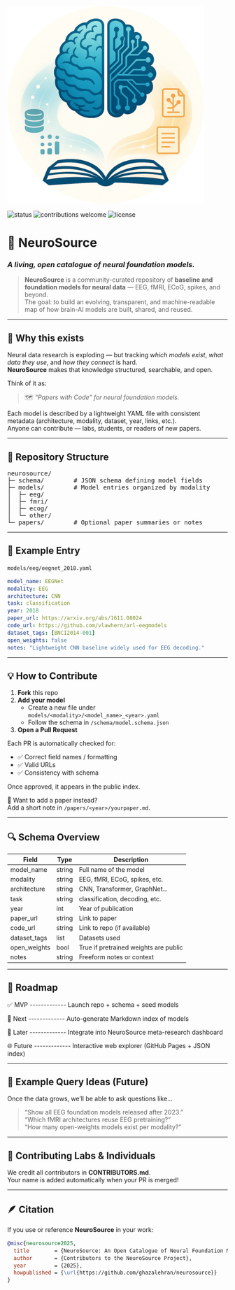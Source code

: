 <p align="left">
  <img src="docs/banner-neurosource.png" alt="NeuroSource Banner" width="450">
</p>


<p align="left">
  <img src="https://img.shields.io/badge/status-active-brightgreen.svg" alt="status">
  <img src="https://img.shields.io/badge/contributions-welcome-blueviolet.svg" alt="contributions welcome">
  <img src="https://img.shields.io/badge/license-BSD-lightgrey.svg" alt="license">
</p>

# 🧠 NeuroSource  
### *A living, open catalogue of neural foundation models.*

> **NeuroSource** is a community-curated repository of **baseline and foundation models for neural data** — EEG, fMRI, ECoG, spikes, and beyond.  
> The goal: to build an evolving, transparent, and machine-readable map of how brain-AI models are built, shared, and reused.

---

## 🧩 Why this exists

Neural data research is exploding — but tracking *which models exist*, *what data they use*, and *how they connect* is hard.  
**NeuroSource** makes that knowledge structured, searchable, and open.

Think of it as:

> 🗺️ *“Papers with Code” for neural foundation models.*

Each model is described by a lightweight YAML file with consistent metadata (architecture, modality, dataset, year, links, etc.).  
Anyone can contribute — labs, students, or readers of new papers.

---

## 📁 Repository Structure

<pre>
neurosource/
├─ schema/        # JSON schema defining model fields
├─ models/        # Model entries organized by modality
│  ├─ eeg/
│  ├─ fmri/
│  ├─ ecog/
│  └─ other/
└─ papers/        # Optional paper summaries or notes
</pre>

---

## 🧠 Example Entry

`models/eeg/eegnet_2018.yaml`

```yaml
model_name: EEGNet
modality: EEG
architecture: CNN
task: classification
year: 2018
paper_url: https://arxiv.org/abs/1611.08024
code_url: https://github.com/vlawhern/arl-eegmodels
dataset_tags: [BNCI2014-001]
open_weights: false
notes: "Lightweight CNN baseline widely used for EEG decoding."
```

---

## 💡 How to Contribute

1. **Fork** this repo  
2. **Add your model**
   - Create a new file under `models/<modality>/<model_name>_<year>.yaml`
   - Follow the schema in `/schema/model.schema.json`
3. **Open a Pull Request**

Each PR is automatically checked for:
- ✅ Correct field names / formatting  
- ✅ Valid URLs  
- ✅ Consistency with schema  

Once approved, it appears in the public index.

🧩 Want to add a paper instead?  
Add a short note in `/papers/<year>/yourpaper.md`.

---

## 🔍 Schema Overview

| Field | Type | Description |
|-------|------|--------------|
| model_name | string | Full name of the model |
| modality | string | EEG, fMRI, ECoG, spikes, etc. |
| architecture | string | CNN, Transformer, GraphNet... |
| task | string | classification, decoding, etc. |
| year | int | Year of publication |
| paper_url | string | Link to paper |
| code_url | string | Link to repo (if available) |
| dataset_tags | list | Datasets used |
| open_weights | bool | True if pretrained weights are public |
| notes | string | Freeform notes or context |

---

## 🌱 Roadmap


✅ MVP -------------  Launch repo + schema + seed models

🚧 Next ------------- Auto-generate Markdown index of models 

🧭 Later ------------- Integrate into NeuroSource meta-research dashboard

🌐 Future ------------- Interactive web explorer (GitHub Pages + JSON index)

---

## 🧩 Example Query Ideas (Future)

Once the data grows, we’ll be able to ask questions like…

> “Show all EEG foundation models released after 2023.”  
> “Which fMRI architectures reuse EEG pretraining?”  
> “How many open-weights models exist per modality?”

---

## 🤝 Contributing Labs & Individuals

We credit all contributors in **CONTRIBUTORS.md**.  
Your name is added automatically when your PR is merged!

---

## 🪶 Citation

If you use or reference **NeuroSource** in your work:

```bibtex
@misc{neurosource2025,
  title        = {NeuroSource: An Open Catalogue of Neural Foundation Models},
  author       = {Contributors to the NeuroSource Project},
  year         = {2025},
  howpublished = {\url{https://github.com/ghazalehran/neurosource}}
}
```

